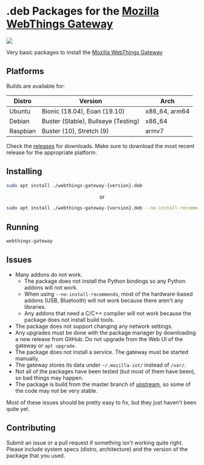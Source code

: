 # .deb Packages for the [Mozilla WebThings Gateway](https://iot.mozilla.org/gateway/)
![](https://github.com/gucci-on-fleek/gateway-deb-package/workflows/Build%20.deb%20Packages/badge.svg)

Very basic packages to install the [Mozilla WebThings Gateway](https://iot.mozilla.org/gateway/)

## Platforms
Builds are available for:

| Distro | Version | Arch |
|---|---|---|
| Ubuntu | Bionic (18.04), Eoan (19.10) | x86_64, arm64 |
| Debian | Buster (Stable), Bullseye (Testing) | x86_64 |
| Raspbian | Buster (10), Stretch (9) | armv7

Check the [releases](https://github.com/gucci-on-fleek/gateway-deb-package/releases) for downloads. Make sure to download the most recent release for the appropriate platform.

## Installing
```bash
sudo apt install ./webthings-gateway-{version}.deb
```
<p align="center"> or </p>

```bash
sudo apt install ./webthings-gateway-{version}.deb --no-install-recommends
```

## Running
```bash
webthings-gateway
```

## Issues
- Many addons do not work.
    - The package does not install the Python bindings so any Python addons will not work. 
    - When using `--no-install-recommends`, most of the hardware-based addons (USB, Bluetooth) will not work because there aren't any libraries.
    - Any addons that need a C/C++ compiler will not work because the package does not install build tools.
- The package does not support changing any network settings.
- Any upgrades must be done with the package manager by downloading a new release from GitHub. Do not upgrade from the Web UI of the gateway or `apt upgrade`.
- The package does not install a service. The gateway must be started manually.
- The gateway stores its data under `~/.mozilla-iot/` instead of `/var/`.
- Not all of the packages have been tested (but most of them have been), so bad things may happen.
- The package is build from the master branch of [upstream](https://github.com/mozilla-iot/gateway), so some of the code may not be very stable.

Most of these issues should be pretty easy to fix, but they just haven't been quite yet.

## Contributing
Submit an issue or a pull request if something isn't working quite right. Please include system specs (distro, architecture) and the version of the package that you used. 
